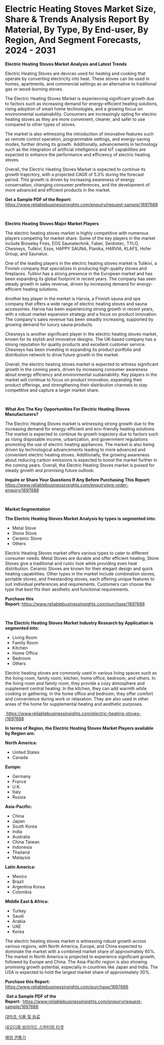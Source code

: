 <p><h1>Electric Heating Stoves Market Size, Share & Trends Analysis Report By Material, By Type, By End-user, By Region, And Segment Forecasts, 2024 - 2031</h1></p><p><strong>Electric Heating Stoves Market Analysis and Latest Trends</strong></p>
<p><p>Electric Heating Stoves are devices used for heating and cooking that operate by converting electricity into heat. These stoves can be used in homes, apartments, and commercial settings as an alternative to traditional gas or wood-burning stoves.</p><p>The Electric Heating Stoves Market is experiencing significant growth due to factors such as increasing demand for energy-efficient heating solutions, rising adoption of smart home technologies, and a growing focus on environmental sustainability. Consumers are increasingly opting for electric heating stoves as they are more convenient, cleaner, and safer to use compared to other types of stoves.</p><p>The market is also witnessing the introduction of innovative features such as remote control operation, programmable settings, and energy-saving modes, further driving its growth. Additionally, advancements in technology such as the integration of artificial intelligence and IoT capabilities are expected to enhance the performance and efficiency of electric heating stoves.</p><p>Overall, the Electric Heating Stoves Market is expected to continue its growth trajectory, with a projected CAGR of 5.3% during the forecast period. This growth is driven by increasing awareness of energy conservation, changing consumer preferences, and the development of more advanced and efficient products in the market.</p></p>
<p><strong>Get a Sample PDF of the Report:&nbsp;</strong> <a href="https://www.reliablebusinessinsights.com/enquiry/request-sample/1697688">https://www.reliablebusinessinsights.com/enquiry/request-sample/1697688</a></p>
<p>&nbsp;</p>
<p><strong>Electric Heating Stoves Major Market Players</strong></p>
<p><p>The electric heating stoves market is highly competitive with numerous players competing for market share. Some of the key players in the market include Broseley Fires, EOS Saunatechnik, Faber, Sentiotec, TYLO, Chesneys, Tulikivi, Esse, HAPPY SAUNA, Planika, HARVIA, KLAFS, Hofer Group, and Saunalux.</p><p>One of the leading players in the electric heating stoves market is Tulikivi, a Finnish company that specializes in producing high-quality stoves and fireplaces. Tulikivi has a strong presence in the European market and has been expanding its global footprint in recent years. The company has seen steady growth in sales revenue, driven by increasing demand for energy-efficient heating solutions.</p><p>Another key player in the market is Harvia, a Finnish sauna and spa company that offers a wide range of electric heating stoves and sauna accessories. Harvia has been experiencing strong growth in recent years, with a robust market expansion strategy and a focus on product innovation. The company's sales revenue has been steadily increasing, supported by growing demand for luxury sauna products.</p><p>Chesneys is another significant player in the electric heating stoves market, known for its stylish and innovative designs. The UK-based company has a strong reputation for quality products and excellent customer service. Chesneys has been investing in expanding its product portfolio and distribution network to drive future growth in the market.</p><p>Overall, the electric heating stoves market is expected to witness significant growth in the coming years, driven by increasing consumer awareness about energy efficiency and environmental sustainability. Key players in the market will continue to focus on product innovation, expanding their product offerings, and strengthening their distribution channels to stay competitive and capture a larger market share.</p></p>
<p>&nbsp;</p>
<p><strong>What Are The Key Opportunities For Electric Heating Stoves Manufacturers?</strong></p>
<p><p>The Electric Heating Stoves market is witnessing strong growth due to the increasing demand for energy-efficient and eco-friendly heating solutions. The market is expected to continue its growth trajectory due to factors such as rising disposable income, urbanization, and government regulations promoting the use of electric heating appliances. The market is also being driven by technological advancements leading to more advanced and convenient electric heating stoves. Additionally, the growing awareness about reducing carbon emissions is expected to boost the market further in the coming years. Overall, the Electric Heating Stoves market is poised for steady growth and promising future outlook.</p></p>
<p><strong>Inquire or Share Your Questions If Any Before Purchasing This Report:</strong> <a href="https://www.reliablebusinessinsights.com/enquiry/pre-order-enquiry/1697688">https://www.reliablebusinessinsights.com/enquiry/pre-order-enquiry/1697688</a></p>
<p>&nbsp;</p>
<p><strong>Market Segmentation</strong></p>
<p><strong>The Electric Heating Stoves Market Analysis by types is segmented into:</strong></p>
<p><ul><li>Metal Stove</li><li>Stone Stove</li><li>Ceramic Stove</li><li>Others</li></ul></p>
<p><p>Electric Heating Stoves market offers various types to cater to different consumer needs. Metal Stoves are durable and offer efficient heating, Stone Stoves give a traditional and rustic look while providing even heat distribution. Ceramic Stoves are known for their elegant design and quick heating capabilities. Other types in the market include combination stoves, portable stoves, and freestanding stoves, each offering unique features to suit individual preferences and requirements. Customers can choose the type that best fits their aesthetic and functional requirements.</p></p>
<p><strong>Purchase this Report:&nbsp;</strong><a href="https://www.reliablebusinessinsights.com/purchase/1697688">https://www.reliablebusinessinsights.com/purchase/1697688</a></p>
<p>&nbsp;</p>
<p><strong>The Electric Heating Stoves Market Industry Research by Application is segmented into:</strong></p>
<p><ul><li>Living Room</li><li>Family Room</li><li>Kitchen</li><li>Home Office</li><li>Bedroom</li><li>Others</li></ul></p>
<p><p>Electric heating stoves are commonly used in various living spaces such as the living room, family room, kitchen, home office, bedroom, and others. In the living room and family room, they provide a cozy atmosphere and supplement central heating. In the kitchen, they can add warmth while cooking or gathering. In the home office and bedroom, they offer comfort and convenience during work or relaxation. They are also used in other areas of the home for supplemental heating and aesthetic purposes.</p></p>
<p><a href="https://www.reliablebusinessinsights.com/electric-heating-stoves-r1697688">&nbsp;https://www.reliablebusinessinsights.com/electric-heating-stoves-r1697688</a></p>
<p><strong>In terms of Region, the Electric Heating Stoves Market Players available by Region are:</strong></p>
<p>
    <p> <strong> North America: </strong>
        <ul>
            <li>United States</li>
            <li>Canada</li>
        </ul>
        </p> 
    <p> <strong> Europe: </strong>
        <ul>
            <li>Germany</li>
            <li>France</li>
            <li>U.K.</li>
            <li>Italy</li>
            <li>Russia</li>
        </ul>
        </p> 
    <p> <strong> Asia-Pacific: </strong>
        <ul>
            <li>China</li>
            <li>Japan</li>
            <li>South Korea</li>
            <li>India</li>
            <li>Australia</li>
            <li>China Taiwan</li>
            <li>Indonesia</li>
            <li>Thailand</li>
            <li>Malaysia</li>
        </ul>
        </p> 
    <p> <strong> Latin America: </strong>
        <ul>
            <li>Mexico</li>
            <li>Brazil</li>
            <li>Argentina Korea</li>
            <li>Colombia</li>
        </ul>
        </p> 
    <p> <strong> Middle East & Africa: </strong>
        <ul>
            <li>Turkey</li>
            <li>Saudi</li>
            <li>Arabia</li>
            <li>UAE</li>
            <li>Korea</li>
        </ul>
    </p>
    </p>
<p><p>The electric heating stoves market is witnessing robust growth across various regions, with North America, Europe, and China expected to dominate the market with a combined market share of approximately 65%. The market in North America is projected to experience significant growth, followed by Europe and China. The Asia-Pacific region is also showing promising growth potential, especially in countries like Japan and India. The USA is expected to hold the largest market share of approximately 30%.</p></p>
<p><strong>Purchase this Report: </strong><a href="https://www.reliablebusinessinsights.com/purchase/1697688">https://www.reliablebusinessinsights.com/purchase/1697688</a></p>
<p>&nbsp;<strong>Get a Sample PDF of the Report:&nbsp;&nbsp;</strong><a href="https://www.reliablebusinessinsights.com/enquiry/request-sample/1697688">https://www.reliablebusinessinsights.com/enquiry/request-sample/1697688</a></p>
<p><strong></strong></p>
<p><p><a href="https://medium.com/@bereniceroberts1978/%EB%8C%80%EB%A7%88%EC%B4%88-%EC%9D%8C%EC%8B%9D-%EB%B0%8F-%EC%9D%8C%EB%A3%8C-%EC%8B%9C%EC%9E%A5-%EC%84%B1%EA%B3%B5%EC%A0%81%EC%9D%B8-%EB%B9%84%EC%A6%88%EB%8B%88%EC%8A%A4-%EC%A0%84%EB%9E%B5%EC%9D%98-%EC%97%B4%EC%87%A0-2031%EB%85%84%EA%B9%8C%EC%A7%80-%EC%98%88%EC%B8%A1-942d9cba25b4">대마초 식품 및 음료</a></p><p><a href="https://github.com/TrevorKruvalis5678/Market-Research-Report-List-2/blob/main/357226193870.md">네오디뮴 보라이드 스퍼터링 타겟</a></p><p><a href="https://medium.com/@lizaheller2023/%ED%95%B4%EC%96%91-%EC%B9%A8%ED%88%AC%EC%B2%B4-%EC%8B%9C%EC%9E%A5-%EB%8F%99%ED%96%A5-%EB%B0%8F-%EC%8B%9C%EC%9E%A5-%EB%B6%84%EC%84%9D%EC%9D%80-2024-2031%EB%85%84-%EA%B8%B0%EA%B0%84%EC%9D%84-%EC%98%88%EC%B8%A1%ED%95%98%EA%B3%A0-%EC%9E%88%EB%8B%A4-36721db263f9">해양 관통기</a></p></p>